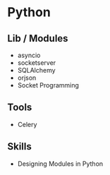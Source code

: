 # Python

## Lib / Modules
* asyncio
* socketserver
* SQLAlchemy
* orjson
* Socket Programming

## Tools
* Celery 

## Skills
* Designing Modules in Python
